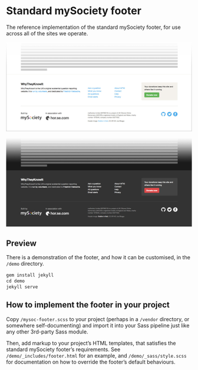 # Standard mySociety footer

The reference implementation of the standard mySociety footer, for use across all of the sites we operate.

![Screenshot of light theme footer](/screenshot-light.jpg?raw=true)

![Screenshot of dark theme footer](/screenshot-dark.jpg?raw=true)

## Preview

There is a demonstration of the footer, and how it can be customised, in the `/demo` directory.

    gem install jekyll
    cd demo
    jekyll serve

## How to implement the footer in your project

Copy `/mysoc-footer.scss` to your project (perhaps in a `/vendor` directory, or somewhere self-documenting) and import it into your Sass pipeline just like any other 3rd-party Sass module.

Then, add markup to your project’s HTML templates, that satisfies the standard mySociety footer’s requirements. See `/demo/_includes/footer.html` for an example, and `/demo/_sass/style.scss` for documentation on how to override the footer’s default behaviours.
